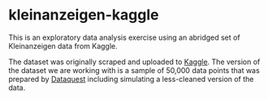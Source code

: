 # kleinanzeigen-kaggle
This is an exploratory data analysis exercise using an abridged set of Kleinanzeigen data from Kaggle. 

The dataset was originally scraped and uploaded to [Kaggle](https://www.kaggle.com/orgesleka/used-cars-database/data). The version of the dataset we are working with is a sample of 50,000 data points that was prepared by [Dataquest](https://www.dataquest.io/) including simulating a less-cleaned version of the data.
